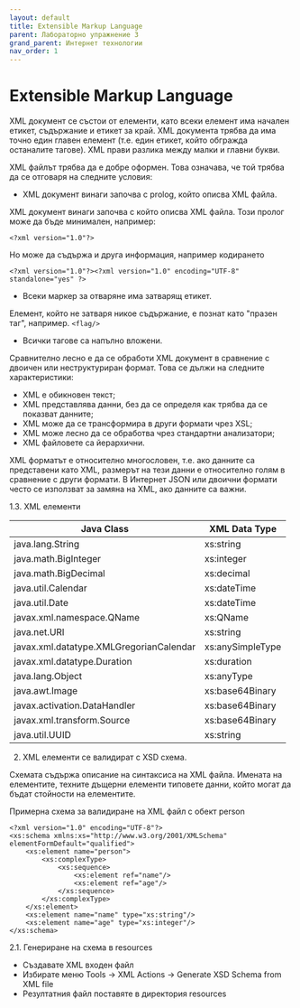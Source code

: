 ```yaml
---
layout: default
title: Extensible Markup Language
parent: Лабораторно упражнение 3
grand_parent: Интернет технологии
nav_order: 1
---
```


# Extensible Markup Language

XML документ се състои от елементи, като всеки елемент има начален етикет, съдържание и етикет за край. XML документа трябва да има точно един главен елемент (т.е. един етикет, който обгражда останалите тагове). XML прави разлика между малки и главни букви.

XML файлът трябва да е добре оформен. Това означава, че той трябва да се отговаря на следните условия:

* XML документ винаги започва с prolog, който описва XML файла.

XML документ винаги започва с който описва XML файла. Този пролог може да бъде минимален, например:

```
<?xml version="1.0"?>
```

Но може да съдържа и друга информация, например кодирането

```
<?xml version="1.0"?><?xml version="1.0" encoding="UTF-8" standalone="yes" ?>
```

* Всеки маркер за отваряне има затварящ етикет.

Елемент, който не затваря никое съдържание, е познат като "празен таг", например. `<flag/>`

* Всички тагове са напълно вложени.

Сравнително лесно е да се обработи XML документ в сравнение с двоичен или неструктуриран формат. Това се дължи на следните характеристики:

* XML е обикновен текст;
* XML представлява данни, без да се определя как трябва да се показват данните;
* XML може да се трансформира в други формати чрез XSL;
* XML може лесно да се обработва чрез стандартни анализатори;
* XML файловете са йерархични.

XML форматът е относително многословен, т.е. ако данните са представени като XML, размерът на тези данни е относително голям в сравнение с други формати. В Интернет JSON или двоични формати често се използват за замяна на XML, ако данните са важни.

1.3. XML елементи

| Java Class                              | XML Data Type    |
| --------------------------------------- | ---------------- |
| java.lang.String                        | xs:string        |
| java.math.BigInteger                    | xs:integer       |
| java.math.BigDecimal                    | xs:decimal       |
| java.util.Calendar                      | xs:dateTime      |
| java.util.Date                          | xs:dateTime      |
| javax.xml.namespace.QName               | xs:QName         |
| java.net.URI                            | xs:string        |
| javax.xml.datatype.XMLGregorianCalendar | xs:anySimpleType |
| javax.xml.datatype.Duration             | xs:duration      |
| java.lang.Object                        | xs:anyType       |
| java.awt.Image                          | xs:base64Binary  |
| javax.activation.DataHandler            | xs:base64Binary  |
| javax.xml.transform.Source              | xs:base64Binary  |
| java.util.UUID                          | xs:string        |

2. XML елементи се валидират с XSD схема.

Схемата съдържа описание на синтаксиса на XML файла. Имената на елементите, техните дъщерни елементи типовете данни, който могат да бъдат стойности на елементите.

Примерна схема за валидиране на XML файл с обект person

```
<?xml version="1.0" encoding="UTF-8"?>
<xs:schema xmlns:xs="http://www.w3.org/2001/XMLSchema" elementFormDefault="qualified">
    <xs:element name="person">
        <xs:complexType>
            <xs:sequence>
                <xs:element ref="name"/>
                <xs:element ref="age"/>
            </xs:sequence>
        </xs:complexType>
    </xs:element>
    <xs:element name="name" type="xs:string"/>
    <xs:element name="age" type="xs:integer"/>
</xs:schema>
```

2.1. Генериране на схема в resources

- Създавате XML входен файл
- Избирате меню Tools -> XML Actions -> Generate XSD Schema from XML file
- Резултатния файл поставяте в директория resources


